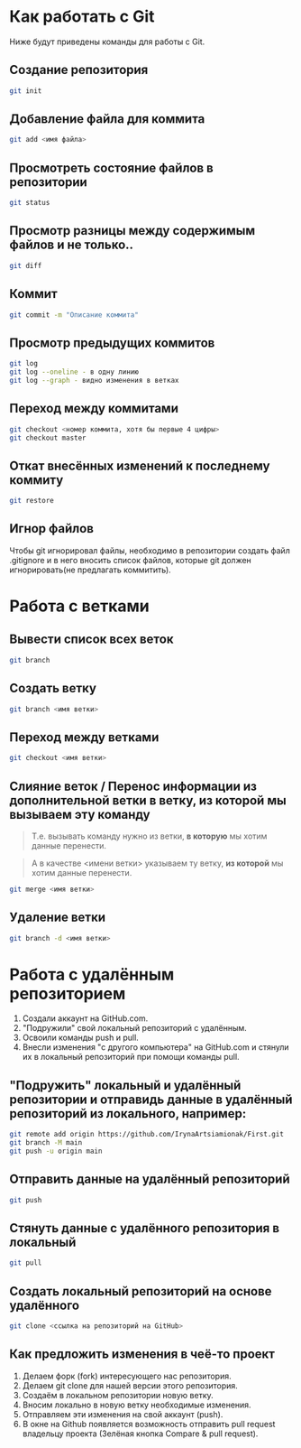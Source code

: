 # Как работать с Git
Ниже будут приведены команды для работы с Git.

## Создание репозитория
```sh
git init
```

## Добавление файла для коммита
```sh
git add <имя файла>
```

## Просмотреть состояние файлов в репозитории
```sh
git status
```

## Просмотр разницы между содержимым файлов и не только..
```sh
git diff
```

## Коммит
```sh
git commit -m "Описание коммита"
```

## Просмотр предыдущих коммитов
```sh
git log
git log --oneline - в одну линию
git log --graph - видно изменения в ветках
```

## Переход между коммитами
```sh
git checkout <номер коммита, хотя бы первые 4 цифры>
git checkout master
```

## Откат внесённых изменений к последнему коммиту
```sh
git restore
```

## Игнор файлов

Чтобы git игнорировал файлы, необходимо в репозитории создать файл .gitignore и в него вносить список файлов, которые git должен игнорировать(не предлагать коммитить).


# Работа с ветками

## Вывести список всех веток
```sh
git branch
```

## Создать ветку
```sh
git branch <имя ветки>
```

## Переход между ветками
```sh
git checkout <имя ветки>
```

## Слияние веток / Перенос информации из дополнительной ветки в ветку, из которой мы вызываем эту команду
> Т.е. вызывать команду нужно из ветки, **в которую** мы хотим данные перенести.

> А в качестве <имени ветки> указываем ту ветку, **из которой** мы хотим данные перенести.
```sh
git merge <имя ветки>
```

## Удаление ветки
```sh
git branch -d <имя ветки>
```

# Работа с удалённым репозиторием

1. Создали аккаунт на GitHub.com.
2. "Подружили" свой локальный репозиторий с удалённым. 
3. Освоили команды push и pull.
4. Внесли изменения "с другого компьютера" на GitHub.com и стянули их в локальный репозиторий при помощи команды pull.

## "Подружить" локальный и удалённый репозитории и отправидь данные в удалённый репозиторий из локального, например:
```sh
git remote add origin https://github.com/IrynaArtsiamionak/First.git
git branch -M main
git push -u origin main
```

## Отправить данные на удалённый репозиторий
```sh
git push
```

## Стянуть данные с удалённого репозитория в локальный
```sh
git pull
```

## Создать локальный репозиторий на основе удалённого
```sh
git clone <ссылка на репозиторий на GitHub>
```

## Как предложить изменения в чеё-то проект
1. Делаем форк (fork) интересующего нас репозитория.
2. Делаем git clone для нашей версии этого репозитория.
3. Создаём в локальном репозитории новую ветку.
4. Вносим локально в новую ветку необходимые изменения.
5. Отправляем эти изменения на свой аккаунт (push).
6. В окне на Github появляется возможность отправить pull request владельцу проекта (Зелёная кнопка Compare & pull request). 